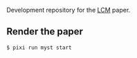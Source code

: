 Development repository for the [LCM](https://github.com/openSourceEconomics/lcm) paper.

## Render the paper

```zsh
$ pixi run myst start
```
